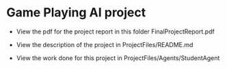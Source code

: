 # Game Playing AI project

- View the pdf for the project report in this folder FinalProjectReport.pdf

- View the description of the project in ProjectFiles/README.md

- View the work done for this project in ProjectFiles/Agents/StudentAgent

